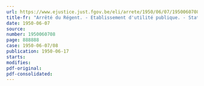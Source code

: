 ```yaml
---
url: https://www.ejustice.just.fgov.be/eli/arrete/1950/06/07/1950060708/justel
title-fr: "Arrêté du Régent. - Etablissement d'utilité publique. - Statuts. - Modifications"
date: 1950-06-07
source:
number: 1950060708
page: 888888
case: 1950-06-07/08
publication: 1950-06-17
starts:
modifies:
pdf-original:
pdf-consolidated:
---
```


